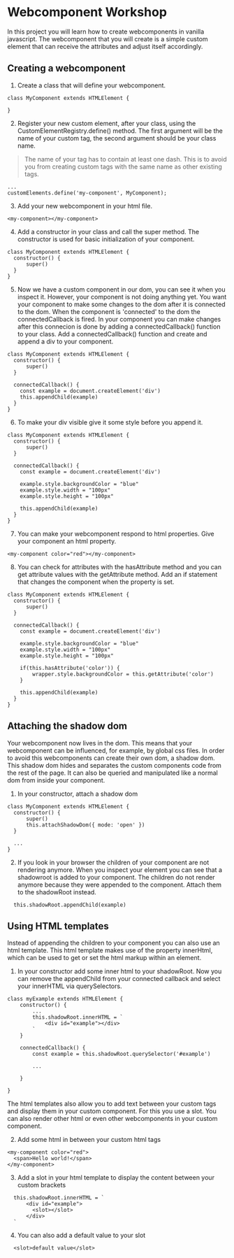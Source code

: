 # Webcomponent Workshop

In this project you will learn how to create webcomponents in vanilla javascript. The webcomponent that you will create is a simple custom element that can receive the attributes and adjust itself accordingly.

## Creating a webcomponent

1. Create a class that will define your webcomponent.

```
class MyComponent extends HTMLElement {

}
```

2. Register your new custom element, after your class, using the CustomElementRegistry.define() method. The first argument will be the name of your custom tag, the second argument should be your class name.

> The name of your tag has to contain at least one dash. This is to avoid you from creating custom tags with the same name as other existing tags.

```
...
customElements.define('my-component', MyComponent);
```

3. Add your new webcomponent in your html file.

```
<my-component></my-component>
```

4. Add a constructor in your class and call the super method. The constructor is used for basic initialization of your component.

```
class MyComponent extends HTMLElement {
  constructor() {
      super()
  }
}
```

5. Now we have a custom component in our dom, you can see it when you inspect it. However, your component is not doing anything yet. You want your component to make some changes to the dom after it is connected to the dom. When the component is 'connected' to the dom the connectedCallback is fired. In your component you can make changes after this connecion is done by adding a connectedCallback() function to your class. Add a connectedCallback() function and create and append a div to your component.

```
class MyComponent extends HTMLElement {
  constructor() {
      super()
  }

  connectedCallback() {
    const example = document.createElement('div')
    this.appendChild(example)
  }
}
```

6. To make your div visible give it some style before you append it.

```
class MyComponent extends HTMLElement {
  constructor() {
      super()
  }

  connectedCallback() {
    const example = document.createElement('div')

    example.style.backgroundColor = "blue"
    example.style.width = "100px"
    example.style.height = "100px"

    this.appendChild(example)
  }
}
```

7. You can make your webcomponent respond to html properties. Give your component an html property.

```
<my-component color="red"></my-component>
```

8. You can check for attributes with the hasAttribute method and you can get attribute values with the getAttribute method. Add an if statement that changes the component when the property is set.

```
class MyComponent extends HTMLElement {
  constructor() {
      super()
  }

  connectedCallback() {
    const example = document.createElement('div')

    example.style.backgroundColor = "blue"
    example.style.width = "100px"
    example.style.height = "100px"

    if(this.hasAttribute('color')) {
        wrapper.style.backgroundColor = this.getAttribute('color')
    }

    this.appendChild(example)
  }
}
```

## Attaching the shadow dom

Your webcomponent now lives in the dom. This means that your webcomponent can be influenced, for example, by global css files. In order to avoid this webcomponents can create their own dom, a shadow dom. This shadow dom hides and separates the custom components code from the rest of the page. It can also be queried and manipulated like a normal dom from inside your component.

1. In your constructor, attach a shadow dom

```
class MyComponent extends HTMLElement {
  constructor() {
      super()
      this.attachShadowDom({ mode: 'open' })
  }

  ...
}
```

2. If you look in your browser the children of your component are not rendering anymore. When you inspect your element you can see that a shadowroot is added to your component. The children do not render anymore because they were appended to the component. Attach them to the shadowRoot instead.

```
  this.shadowRoot.appendChild(example)
```

## Using HTML templates

Instead of appending the children to your component you can also use an html template. This html template makes use of the property innerHtml, which can be used to get or set the html markup within an element.

1. In your constructor add some inner html to your shadowRoot. Now you can remove the appendChild from your connected callback and select your innerHTML via querySelectors.

```
class myExample extends HTMLElement {
    constructor() {
        ...
        this.shadowRoot.innerHTML = `
            <div id="example"></div>
        `
    }

    connectedCallback() {
        const example = this.shadowRoot.querySelector('#example')

        ...

    }

}
```

The html templates also allow you to add text between your custom tags and display them in your custom component. For this you use a slot. You can also render other html or even other webcomponents in your custom component.

2. Add some html in between your custom html tags

```
<my-component color="red">
  <span>Hello world!</span>
</my-component>
```

3. Add a slot in your html template to display the content between your custom brackets

```
  this.shadowRoot.innerHTML = `
      <div id="example">
        <slot></slot>
      </div>
  `
```

4. You can also add a default value to your slot

```
  <slot>default value</slot>
```
